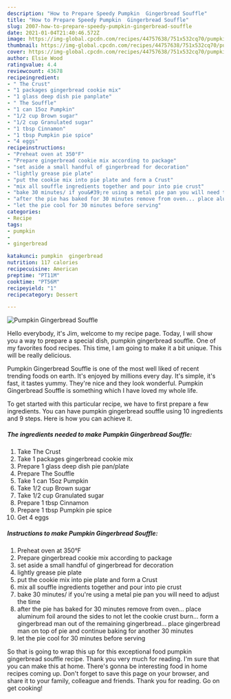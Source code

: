 ```yaml
---
description: "How to Prepare Speedy Pumpkin  Gingerbread Souffle"
title: "How to Prepare Speedy Pumpkin  Gingerbread Souffle"
slug: 2007-how-to-prepare-speedy-pumpkin-gingerbread-souffle
date: 2021-01-04T21:40:46.572Z
image: https://img-global.cpcdn.com/recipes/44757638/751x532cq70/pumpkin-gingerbread-souffle-recipe-main-photo.jpg
thumbnail: https://img-global.cpcdn.com/recipes/44757638/751x532cq70/pumpkin-gingerbread-souffle-recipe-main-photo.jpg
cover: https://img-global.cpcdn.com/recipes/44757638/751x532cq70/pumpkin-gingerbread-souffle-recipe-main-photo.jpg
author: Elsie Wood
ratingvalue: 4.4
reviewcount: 43678
recipeingredient:
- " The Crust"
- "1 packages gingerbread cookie mix"
- "1 glass deep dish pie panplate"
- " The Souffle"
- "1 can 15oz Pumpkin"
- "1/2 cup Brown sugar"
- "1/2 cup Granulated sugar"
- "1 tbsp Cinnamon"
- "1 tbsp Pumpkin pie spice"
- "4 eggs"
recipeinstructions:
- "Preheat oven at 350°F"
- "Prepare gingerbread cookie mix according to package"
- "set aside a small handful of gingerbread for decoration"
- "lightly grease pie plate"
- "put the cookie mix into pie plate and form a Crust"
- "mix all souffle ingredients together and pour into pie crust"
- "bake 30 minutes/ if you&#39;re using a metal pie pan you will need to adjust the time"
- "after the pie has baked for 30 minutes remove from oven... place aluminum foil around the sides to not let the cookie crust burn... form a gingerbread man out of the remaining gingerbread... place gingerbread man on top of pie and continue baking for another 30 minutes"
- "let the pie cool for 30 minutes before serving"
categories:
- Recipe
tags:
- pumpkin
- 
- gingerbread

katakunci: pumpkin  gingerbread 
nutrition: 117 calories
recipecuisine: American
preptime: "PT11M"
cooktime: "PT56M"
recipeyield: "1"
recipecategory: Dessert

---
```



![Pumpkin  Gingerbread Souffle](https://img-global.cpcdn.com/recipes/44757638/751x532cq70/pumpkin-gingerbread-souffle-recipe-main-photo.jpg)

Hello everybody, it's Jim, welcome to my recipe page. Today, I will show you a way to prepare a special dish, pumpkin  gingerbread souffle. One of my favorites food recipes. This time, I am going to make it a bit unique. This will be really delicious.



Pumpkin  Gingerbread Souffle is one of the most well liked of recent trending foods on earth. It's enjoyed by millions every day. It's simple, it's fast, it tastes yummy. They're nice and they look wonderful. Pumpkin  Gingerbread Souffle is something which I have loved my whole life.


To get started with this particular recipe, we have to first prepare a few ingredients. You can have pumpkin  gingerbread souffle using 10 ingredients and 9 steps. Here is how you can achieve it.

<!--inarticleads1-->

##### The ingredients needed to make Pumpkin  Gingerbread Souffle:

1. Take  The Crust
1. Take 1 packages gingerbread cookie mix
1. Prepare 1 glass deep dish pie pan/plate
1. Prepare  The Souffle
1. Take 1 can 15oz Pumpkin
1. Take 1/2 cup Brown sugar
1. Take 1/2 cup Granulated sugar
1. Prepare 1 tbsp Cinnamon
1. Prepare 1 tbsp Pumpkin pie spice
1. Get 4 eggs




<!--inarticleads2-->

##### Instructions to make Pumpkin  Gingerbread Souffle:

1. Preheat oven at 350°F
1. Prepare gingerbread cookie mix according to package
1. set aside a small handful of gingerbread for decoration
1. lightly grease pie plate
1. put the cookie mix into pie plate and form a Crust
1. mix all souffle ingredients together and pour into pie crust
1. bake 30 minutes/ if you&#39;re using a metal pie pan you will need to adjust the time
1. after the pie has baked for 30 minutes remove from oven... place aluminum foil around the sides to not let the cookie crust burn... form a gingerbread man out of the remaining gingerbread... place gingerbread man on top of pie and continue baking for another 30 minutes
1. let the pie cool for 30 minutes before serving




So that is going to wrap this up for this exceptional food pumpkin  gingerbread souffle recipe. Thank you very much for reading. I'm sure that you can make this at home. There's gonna be interesting food in home recipes coming up. Don't forget to save this page on your browser, and share it to your family, colleague and friends. Thank you for reading. Go on get cooking!
